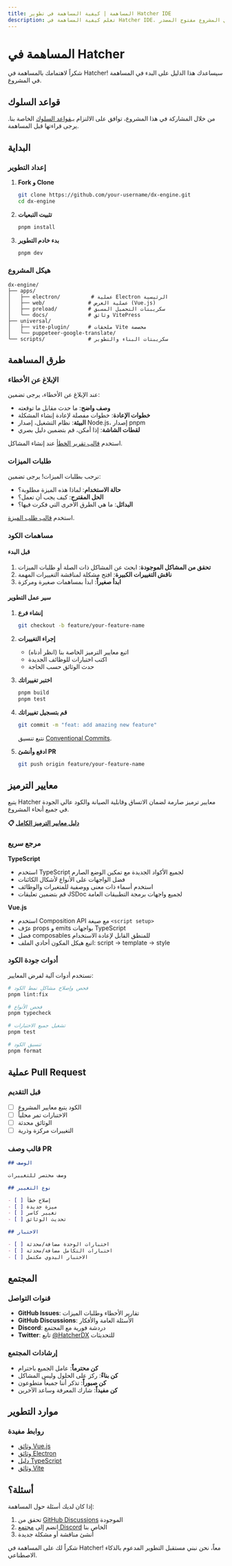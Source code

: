 ```yaml
---
title: المساهمة | كيفية المساهمة في تطوير Hatcher IDE
description: تعلم كيفية المساهمة في Hatcher IDE. إرشادات للمساهمات في الكود والتوثيق والاختبار والمشاركة المجتمعية في المشروع مفتوح المصدر.
---
```


# المساهمة في Hatcher

شكراً لاهتمامك بالمساهمة في Hatcher! سيساعدك هذا الدليل على البدء في المساهمة في المشروع.

## قواعد السلوك

من خلال المشاركة في هذا المشروع، توافق على الالتزام بـ[قواعد السلوك](CODE_OF_CONDUCT.md) الخاصة بنا. يرجى قراءتها قبل المساهمة.

## البداية

### إعداد التطوير

1. **Fork و Clone**

   ```bash
   git clone https://github.com/your-username/dx-engine.git
   cd dx-engine
   ```

2. **تثبيت التبعيات**

   ```bash
   pnpm install
   ```

3. **بدء خادم التطوير**
   ```bash
   pnpm dev
   ```

### هيكل المشروع

```
dx-engine/
├── apps/
│   ├── electron/          # عملية Electron الرئيسية
│   ├── web/              # عملية العرض (Vue.js)
│   ├── preload/          # سكريبتات التحميل المسبق
│   └── docs/             # وثائق VitePress
├── universal/
│   ├── vite-plugin/      # ملحقات Vite مخصصة
│   └── puppeteer-google-translate/
└── scripts/              # سكريبتات البناء والتطوير
```

## طرق المساهمة

### الإبلاغ عن الأخطاء

عند الإبلاغ عن الأخطاء، يرجى تضمين:

- **وصف واضح**: ما حدث مقابل ما توقعته
- **خطوات الإعادة**: خطوات مفصلة لإعادة إنشاء المشكلة
- **البيئة**: نظام التشغيل، إصدار Node.js، إصدار pnpm
- **لقطات الشاشة**: إذا أمكن، قم بتضمين دليل بصري

استخدم [قالب تقرير الخطأ](.github/ISSUE_TEMPLATE/bug_report.md) عند إنشاء المشاكل.

### طلبات الميزات

نرحب بطلبات الميزات! يرجى تضمين:

- **حالة الاستخدام**: لماذا هذه الميزة مطلوبة؟
- **الحل المقترح**: كيف يجب أن تعمل؟
- **البدائل**: ما هي الطرق الأخرى التي فكرت فيها؟

استخدم [قالب طلب الميزة](.github/ISSUE_TEMPLATE/feature_request.md).

### مساهمات الكود

#### قبل البدء

1. **تحقق من المشاكل الموجودة**: ابحث عن المشاكل ذات الصلة أو طلبات الميزات
2. **ناقش التغييرات الكبيرة**: افتح مشكلة لمناقشة التغييرات المهمة
3. **ابدأ صغيراً**: ابدأ بمساهمات صغيرة ومركزة

#### سير عمل التطوير

1. **إنشاء فرع**

   ```bash
   git checkout -b feature/your-feature-name
   ```

2. **إجراء التغييرات**
   - اتبع معايير الترميز الخاصة بنا (انظر أدناه)
   - اكتب اختبارات للوظائف الجديدة
   - حدث الوثائق حسب الحاجة

3. **اختبر تغييراتك**

   ```bash
   pnpm build
   pnpm test
   ```

4. **قم بتسجيل تغييراتك**

   ```bash
   git commit -m "feat: add amazing new feature"
   ```

   نتبع تنسيق [Conventional Commits](https://conventionalcommits.org/).

5. **ادفع وأنشئ PR**
   ```bash
   git push origin feature/your-feature-name
   ```

## معايير الترميز

يتبع Hatcher معايير ترميز صارمة لضمان الاتساق وقابلية الصيانة والكود عالي الجودة في جميع أنحاء المشروع.

**📋 [دليل معايير الترميز الكامل](./coding-standards.md)**

### مرجع سريع

**TypeScript**

- استخدم TypeScript لجميع الأكواد الجديدة مع تمكين الوضع الصارم
- فضل الواجهات على الأنواع لأشكال الكائنات
- استخدم أسماء ذات معنى ووصفية للمتغيرات والوظائف
- قم بتضمين تعليقات JSDoc لجميع واجهات برمجة التطبيقات العامة

**Vue.js**

- استخدم Composition API مع صيغة `<script setup>`
- عرّف props و emits بواجهات TypeScript
- فضل composables للمنطق القابل لإعادة الاستخدام
- اتبع هيكل المكون أحادي الملف: script → template → style

### أدوات جودة الكود

نستخدم أدوات آلية لفرض المعايير:

```bash
# فحص وإصلاح مشاكل نمط الكود
pnpm lint:fix

# فحص الأنواع
pnpm typecheck

# تشغيل جميع الاختبارات
pnpm test

# تنسيق الكود
pnpm format
```

## عملية Pull Request

### قبل التقديم

- [ ] الكود يتبع معايير المشروع
- [ ] الاختبارات تمر محلياً
- [ ] الوثائق محدثة
- [ ] التغييرات مركزة وذرية

### قالب وصف PR

```markdown
## الوصف

وصف مختصر للتغييرات

## نوع التغيير

- [ ] إصلاح خطأ
- [ ] ميزة جديدة
- [ ] تغيير كاسر
- [ ] تحديث الوثائق

## الاختبار

- [ ] اختبارات الوحدة مضافة/محدثة
- [ ] اختبارات التكامل مضافة/محدثة
- [ ] الاختبار اليدوي مكتمل
```

## المجتمع

### قنوات التواصل

- **GitHub Issues**: تقارير الأخطاء وطلبات الميزات
- **GitHub Discussions**: الأسئلة العامة والأفكار
- **Discord**: دردشة فورية مع المجتمع
- **Twitter**: تابع [@HatcherDX](https://twitter.com/HatcherDX) للتحديثات

### إرشادات المجتمع

- **كن محترماً**: عامل الجميع باحترام
- **كن بناءً**: ركز على الحلول وليس المشاكل
- **كن صبوراً**: تذكر أننا جميعاً متطوعون
- **كن مفيداً**: شارك المعرفة وساعد الآخرين

## موارد التطوير

### روابط مفيدة

- [وثائق Vue.js](https://vuejs.org/)
- [وثائق Electron](https://electronjs.org/)
- [دليل TypeScript](https://typescriptlang.org/)
- [وثائق Vite](https://vitejs.dev/)

## أسئلة؟

إذا كان لديك أسئلة حول المساهمة:

1. تحقق من [GitHub Discussions](https://github.com/HatcherDX/dx-engine/discussions) الموجودة
2. انضم إلى [مجتمع Discord](https://discord.gg/hatcher) الخاص بنا
3. أنشئ مناقشة أو مشكلة جديدة

شكراً لك على المساهمة في Hatcher! معاً، نحن نبني مستقبل التطوير المدعوم بالذكاء الاصطناعي.
